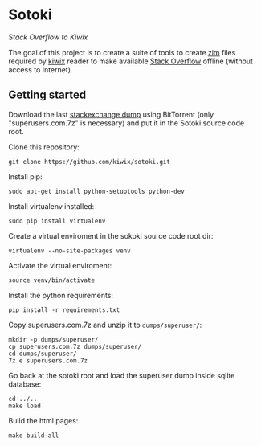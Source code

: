 # Sotoki

*Stack Overflow to Kiwix*

The goal of this project is to create a suite of tools to create
[zim](http://www.openzim.rog) files required by
[kiwix](http://kiwix.org/) reader to make available [Stack Overflow](https://stackoverflow.com/)
offline (without access to Internet).

## Getting started

Download the last [stackexchange dump](https://archive.org/details/stackexchange)
using BitTorrent (only "superusers.com.7z" is necessary) and put it in the Sotoki
source code root.

Clone this repository:

```
git clone https://github.com/kiwix/sotoki.git
```

Install pip:

```
sudo apt-get install python-setuptools python-dev
```

Install virtualenv installed:
```
sudo pip install virtualenv
```

Create a virtual enviroment in the sokoki source code root dir:

```
virtualenv --no-site-packages venv
```

Activate the virtual enviroment:
```
source venv/bin/activate
```

Install the python requirements:

```
pip install -r requirements.txt
```

Copy superusers.com.7z and unzip it to `dumps/superuser/`:

```
mkdir -p dumps/superuser/
cp superusers.com.7z dumps/superuser/
cd dumps/superuser/
7z e superusers.com.7z
```

Go back at the sotoki root and load the superuser dump inside sqlite database:

```
cd ../..
make load
```

Build the html pages:

```
make build-all
```
